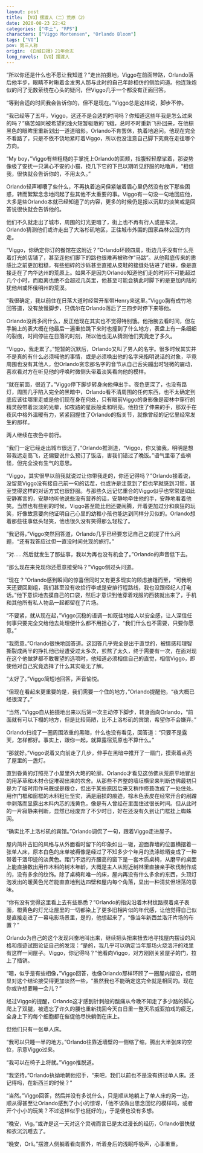 ```yaml
---
layout: post
title: 【VO】摆渡人（二）荒原（2）
date: 2020-08-23 22:42
categories: ["中土", "RPS"]
characters: ["Viggo Mortensen", "Orlando Bloom"]
tags: ["VO"]
pov: 第三人称
origin: 《白城日报》21年合志
long_novels: 【VO】摆渡人
---
```


“所以你还是什么也不愿让我知道？”走出拍摄地，Viggo在前面带路，Orlando落后他半步，眼睛不时瞅着金发男人那与此时的自己年龄相仿的侧脸问道。他连珠炮似的问了无数萦绕在心头的疑问，但Viggo几乎一个都没有正面回答。

“等到合适的时间我会告诉你的，但不是现在。”Viggo总是这样说，脚步不停。

“我已经等了五年，Viggo，这还不是合适的时间吗？你知道这些年我是怎么过来的吗？”痛苦如同被希望的烛火短暂驱散的飞蛾，总时不时重新飞扑回来，在他棕黑色的眼眸里重新划出一道道暗影。Orlando不肯罢休，执着地追问。他现在完全不看路了，只是不依不饶地紧盯着Viggo，所以也没注意自己脚下究竟在走往哪个方向。

“My boy，”Viggo有些粗糙的手掌抚上Orlando的面颊，指腹轻轻摩挲着，那姿势像极了安抚一只满心不安的小猫，挠几下它的下巴以期听见舒服的咕噜声，“相信我，很快就会告诉你的，不用太久。”

Orlando轻声嘟囔了些什么，不再执着追问但紧皱着眉心里仍然没有放下那些困惑，转而絮絮念念地问起了些其他不太重要的事。Viggo有一句没一句地回应他，大多是些Orlando本就已经知道了的内容，更多的时候仍是报以沉默的淡笑或是回答说很快就会告诉他的。

他们不久就走出了城市，周围的灯光更暗了，街上也不再有行人或是车流，Orlando猜测他们或许走出了大洛杉矶地区，正往城市外围的国家森林公园方向走。

“Viggo，你确定你订的餐馆在这附近？”Orlando环顾四周，街边几乎没有什么亮着灯光的店铺了，甚至连他们脚下的路也很难再被称作“马路”。从他鞋底传来的质感比之前更加粗糙，有些细碎的沙砾甚至直接从皮鞋的接缝处钻进了鞋袜，像是直接走在了内华达州的荒原上。如果不是因为Orlando知道他们走的时间不可能超过几个小时，而距离也绝不会超过几英里，他甚至可能会猜此时脚下的是更加内陆的犹他州或怀俄明州的荒漠。

“我很确定，我以前住在日落大道时经常开车带Henry来这里。”Viggo胸有成竹地回答道，没有放慢脚步，只偶尔在Orlando落后了三四步时停下来等他。

Orlando没再多问什么，反正他现在其实也不觉得特别饿。他抬腕去看时间，但左手腕上的表大概在他最后一遍重拍跳下来时也撞到了什么地方，表盘上有一条细细的裂痕，时间停驻在日落的时刻，所以他也无从猜测他们究竟走了多久。

“Viggo，我走累了。”短暂的沉默后，Orlando又叫了男人的名字。很多时候其实并不是真的有什么必须喊他的事情，或是必须唤出他的名字来指明说话的对象，毕竟周围也没有其他人，但Orlando贪恋那名字的音节从自己舌尖蹦出时轻微的震动，喜欢看对方在听见他的呼唤时微侧头带着淡笑看向他的模样。

“就在前面，很近了。”Viggo停下脚步转身向他伸出手。夜色更深了，也没有路灯，周围几乎陷入完全的黑暗中，Orlando看不清周围的任何东西，也不太确定到底应该往哪里走或是他们现在身在何处，只有眼前Viggo的身影像是密林中穿行的精灵般带着淡淡的光晕，如夜路的星辰般柔和明亮。他拉住了伸来的手，那双手在夜风中格外温暖有力，紧紧回握住了Orlando的指关节，就像曾经的记忆里经常发生的那样。

两人继续在夜色中前行。

“我们一定已经走出城市很远了，”Orlando推测道，“Viggo，你又骗我，明明是想带我远走高飞，还偏要说什么预订了饭店，害我们错过了晚饭。”语气里带了些嗔怪，但完全没有生气的意思。

“Viggo，其实很早以前我就说过让你带我走的，你还记得吗？”Orlando接着说，没留意Viggo没有接自己前一句的话茬，也或许是注意到了但也早就感到习惯，甚至觉得这样的对话方式也很舒服。与那些久远记忆重合的Viggo似乎也常常是如此安静寡言的，安静地听他说些没有营养的话，安静地牵住他的手，安静地看着他笑。当然也有些别的时候，Viggo甚至能比他还要闹腾，开着更加过分和疯狂的玩笑，好像故意要向他证明自己心里的幼稚小孩也能达到同样分贝似的。Orlando想着那些往事低头轻笑，他也很久没有笑得那么轻松了。

“我记得，”Viggo突然回答道，Orlando几乎已经要忘记自己之前提了什么问题，“还有我答应过但一直没时间兑现的旅行。”

“对……然后就发生了那些事，我以为再也没有机会了。”Orlando的声音低下去。

“那么现在来兑现你还愿意接受吗？”Viggo侧过头问道。

“现在？”Orlando感到瞬间的惊喜但同时又有更多现实的顾虑接踵而至，“可我明天还要回剧组，我们甚至没有收拾行李或是安排行程路线，我也没跟经纪人打电话。”他下意识地去摸自己的口袋，然后才意识到他穿着戏服的西装就出来了，手机和其他所有私人物品一起都留在了片场。

“不要紧，就从现在起，”Viggo沉稳的语调一如既往地给人以安全感，让人深信任何事只要完全交给他去处理便什么都不用担心了，“我们什么也不需要，只要你愿意。”

“我愿意。”Orlando很快地回答道。这回答几乎完全是出于直觉的，被情感和理智撕裂成两半的挣扎他已经遭受过太多次，煎熬了太久，终于需要有一次，在面对现在这个他做梦都不敢奢望的选项时，他知道必须相信自己的直觉，相信Viggo，即使他对自己究竟选择了什么其实毫无了解。

“太好了。”Viggo简短地回答，声音愉悦。

“但现在看起来更重要的是，我们需要一个住的地方，”Orlando提醒他，“夜大概已经很深了。”

“当然，”Viggo自从拍摄地出来以后第一次主动停下脚步，转身面向Orlando，“前面就有可以下榻的地方，但是比较简陋，比不上洛杉矶的宾馆，希望你不会嫌弃。”

Orlando扫视了一圈周围浓重的黑暗，什么也没有看见，回答道：“只要不是露天，怎样都好。事实上，跟你一起，就算露宿荒原也不算什么。”

“那就好。”Viggo说着又向前走了几步，伸手在黑暗中推开了一扇门，摸索着点亮了屋里的一盏灯。

直到昏黄的灯照亮了小屋里外大略的轮廓，Orlando才看见这仿佛从荒原平地冒出的用茅草和木材仓促堆砌出来的农舍。从那些不齐整的墙垣横梁来判断仿佛最初只是为了临时用作马厩或是粮仓，但出于某些原因后来又稍作修葺改成了一处住处。用作门框和窗框的木料粗壮坚实，满是磨损的痕迹，棕木色表皮在经常开合的剐蹭中剥落而显露出木料内芯的浅黄色，像是有人曾经在里面住过很长时间。但从此时的一片寂静来判断，显然已经废弃了不少时日，好在还没有久到让门框挂上蜘蛛网。

“确实比不上洛杉矶的宾馆。”Orlando调侃了一句，跟着Viggo走进屋子。

屋内简朴古旧的风格与从外面看时留下的印象如出一辙，迎面靠墙的位置横摆着一张单人床，原本白色的床单被褥像是经过了不知多少个年月的洗涤晾晒变成了一种带着干涸印迹的淡黄色。距门不远的齐腰高的窗下是一套木质桌椅，从磨平的桌面上能直接数出用作木料的树木年龄，大概是主人从附近树林里直接亲手砍伐制作成的，没有多余的纹饰。除了桌椅和唯一的床，屋内再没有什么多余的东西，头顶灯泡发出的暖黄色光芒能直直地到达四壁和屋内每个角落，显出一种清贫但坦荡的意味。

“你有没有觉得这里看上去有些熟悉？”Orlando的指尖沿着木材纹路摸着桌子表面，橙黄色的灯光让屋里的一切都染上了更多旧相片似的年代感，让他觉得自己似是直接走进了一幕电影场景里，是的，他想起来了，“像当年新西兰洛汗片场的布置？”

Orlando为自己的这个发现兴奋地叫出来，继续把头扭来扭去地寻找屋内摆设的风格和痕迹试图论证自己的发现：“是的，我几乎可以确定当年那场火烧洛汗的戏里有这样一间屋子。Viggo，你记得吗？”他看向Viggo，对方刚刚关紧屋子的门，拉上了插销。

“嗯，似乎是有些相像，”Viggo回答，也像Orlando那样环顾了一圈屋内摆设，但明显对这个结论接受得更加淡然一些，“虽然我也不能确定这完全就是相同的。现在你或许想要睡一会儿？”

经过Viggo的提醒，Orlando这才感到针刺般的酸痛从今晚不知走了多少路的脚心爬上了双腿，被遗忘了许久的腰也重新找回今天白日里一整天吊威亚拍戏的疲乏，全身上下的每个细胞都在催促他尽快躺倒在床上。

但他们只有一张单人床。

“我可以只睡一半的地方。”Orlando往靠近墙壁的一侧缩了缩，腾出大半张床的空位，示意Viggo过来。

“我可以在椅子上将就。”Viggo推脱道。

“我坚持，”Orlando执拗地朝他招手，“来吧，我们以前也不是没有挤过单人床。还记得吗，在新西兰的时候？”

“当然。”Viggo回答，然后并没有多说什么，只是顺从地躺上了单人床的另一边，顺从得甚至让Orlando感到了小小的惊讶，「他不该做出思念回忆的模样吗，或者开个小小的玩笑？不过这样似乎也挺好的」，于是便也没有多想。

“晚安，Vig。”或许是这一天对这个灵魂而言已是太过漫长的经历，Orlando很快就和衣沉沉睡去了。

“晚安，Orli。”摆渡人侧躺着看向窗外，听着身后的浅眠呼吸声，心事重重。
